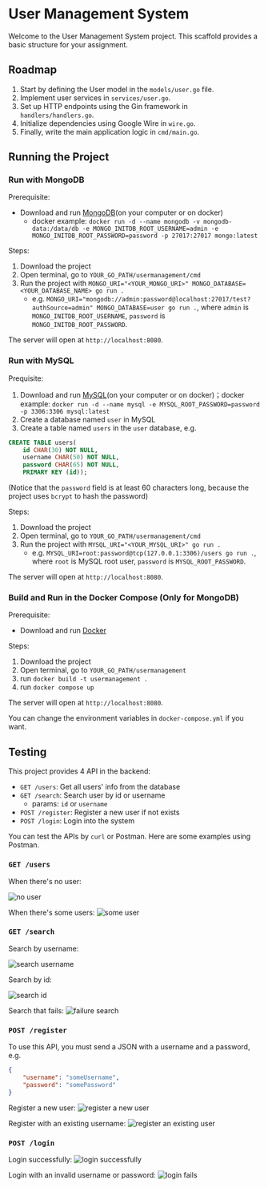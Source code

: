 # User Management System

Welcome to the User Management System project. This scaffold provides a basic structure for your assignment.

## Roadmap

1. Start by defining the User model in the `models/user.go` file.
2. Implement user services in `services/user.go`.
3. Set up HTTP endpoints using the Gin framework in `handlers/handlers.go`.
4. Initialize dependencies using Google Wire in `wire.go`.
5. Finally, write the main application logic in `cmd/main.go`.

## Running the Project

### Run with MongoDB

Prerequisite:

- Download and run [MongoDB](https://www.mongodb.com/try/download/community)(on your computer or on docker)
  - docker example: `docker run -d --name mongodb -v mongodb-data:/data/db -e MONGO_INITDB_ROOT_USERNAME=admin -e MONGO_INITDB_ROOT_PASSWORD=password -p 27017:27017 mongo:latest`

Steps:

1. Download the project
2. Open terminal, go to `YOUR_GO_PATH/usermanagement/cmd`
3. Run the project with `MONGO_URI="<YOUR_MONGO_URI>" MONGO_DATABASE=<YOUR_DATABASE_NAME> go run .`
   - e.g. `MONGO_URI="mongodb://admin:password@localhost:27017/test?authSource=admin" MONGO_DATABASE=user go run .`, where `admin` is `MONGO_INITDB_ROOT_USERNAME`, `password` is `MONGO_INITDB_ROOT_PASSWORD`.

The server will open at `http://localhost:8080`.

### Run with MySQL

Prequisite:

1. Download and run [MySQL](https://dev.mysql.com/downloads/mysql/)(on your computer or on docker)；docker example: `docker run -d --name mysql -e MYSQL_ROOT_PASSWORD=password -p 3306:3306 mysql:latest`
2. Create a database named `user` in MySQL
3. Create a table named `users` in the `user` database, e.g.

```SQL
CREATE TABLE users(
    id CHAR(30) NOT NULL,
    username CHAR(50) NOT NULL,
    password CHAR(65) NOT NULL,
    PRIMARY KEY (id));
```

(Notice that the `password` field is at least 60 characters long, because the project uses `bcrypt` to hash the password)

Steps:

1. Download the project
2. Open terminal, go to `YOUR_GO_PATH/usermanagement/cmd`
3. Run the project with `MYSQL_URI="<YOUR_MYSQL_URI>" go run .`
   - e.g. `MYSQL_URI=root:password@tcp(127.0.0.1:3306)/users go run .`, where `root` is MySQL root user, `password` is `MYSQL_ROOT_PASSWORD`.

The server will open at `http://localhost:8080`.

### Build and Run in the Docker Compose (Only for MongoDB)

Prerequisite:

- Download and run [Docker](https://www.docker.com/products/docker-desktop)

Steps:

1. Download the project
2. Open terminal, go to `YOUR_GO_PATH/usermanagement`
3. run `docker build -t usermanagement .`
4. run `docker compose up`

The server will open at `http://localhost:8080`.

You can change the environment variables in `docker-compose.yml` if you want.

## Testing

This project provides 4 API in the backend:

- `GET /users`: Get all users' info from the database
- `GET /search`: Search user by id or username
  - params: `id` or `username`
- `POST /register`: Register a new user if not exists
- `POST /login`: Login into the system

You can test the APIs by `curl` or Postman. Here are some examples using Postman.

### `GET /users`

When there's no user:

![no user](https://p.ipic.vip/xqv48v.png)

When there's some users:
![some user](https://p.ipic.vip/1xvh3b.png)

### `GET /search`

Search by username:

![search username](https://p.ipic.vip/uke3ix.png)

Search by id:

![search id](https://p.ipic.vip/58ugoq.png)

Search that fails:
![failure search](https://p.ipic.vip/ctz594.png)

### `POST /register`

To use this API, you must send a JSON with a username and a password, e.g.

```JSON
{
    "username": "someUsername",
    "password": "somePassword"
}
```

Register a new user:
![register a new user](https://p.ipic.vip/aqexuk.png)

Register with an existing username:
![register an existing user](https://p.ipic.vip/tvhyuk.png)

### `POST /login`

Login successfully:
![login successfully](https://p.ipic.vip/a6xl8t.png)

Login with an invalid username or password:
![login fails](https://p.ipic.vip/u72hfx.png)
